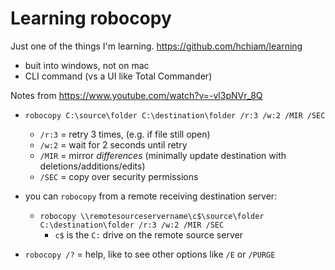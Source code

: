 # Learning robocopy

Just one of the things I'm learning. <https://github.com/hchiam/learning>

- buit into windows, not on mac
- CLI command (vs a UI like Total Commander)

Notes from <https://www.youtube.com/watch?v=-vl3pNVr_8Q>

- `robocopy C:\source\folder C:\destination\folder /r:3 /w:2 /MIR /SEC`
  - `/r:3` = retry 3 times, (e.g. if file still open)
  - `/w:2` = wait for 2 seconds until retry
  - `/MIR` = mirror _differences_ (minimally update destination with deletions/additions/edits)
  - `/SEC` = copy over security permissions

- you can `robocopy` from a remote receiving destination server:
  - `robocopy \\remotesourceservername\c$\source\folder C:\destination\folder /r:3 /w:2 /MIR /SEC`
    - `c$` is the `C:` drive on the remote source server

- `robocopy /?` = help, like to see other options like `/E` or `/PURGE`
